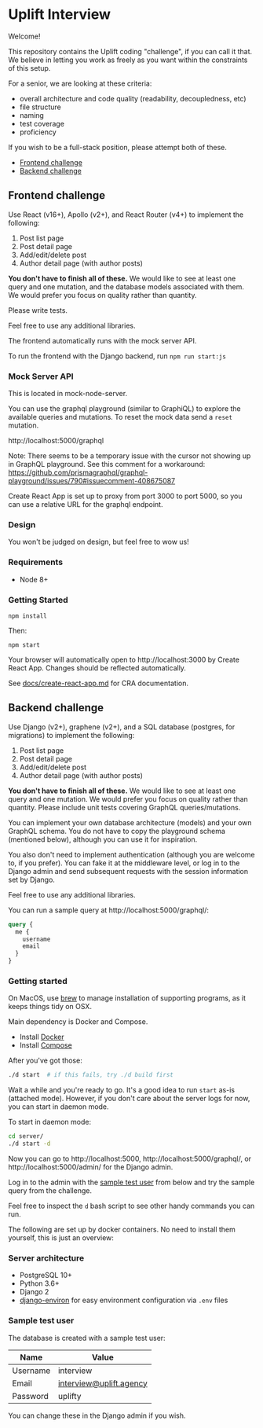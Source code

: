 # Uplift Interview

Welcome!

This repository contains the Uplift coding "challenge", if you can call it that.
We believe in letting you work as freely as you want within the constraints of
this setup.

For a senior, we are looking at these criteria:

* overall architecture and code quality (readability, decoupledness, etc)
* file structure
* naming
* test coverage
* proficiency

If you wish to be a full-stack position, please attempt both of these.

* [Frontend challenge](#frontend-challenge)
* [Backend challenge](#backend-challenge)

## Frontend challenge

Use React (v16+), Apollo (v2+), and React Router (v4+) to implement the following:

1. Post list page
2. Post detail page
3. Add/edit/delete post
4. Author detail page (with author posts)

**You don't have to finish all of these.** We would like to see at least one query and one mutation,
and the database models associated with them. We would prefer you focus on quality rather than quantity.

Please write tests.

Feel free to use any additional libraries.

The frontend automatically runs with the mock server API.

To run the frontend with the Django backend, run `npm run start:js`

### Mock Server API

This is located in mock-node-server.

You can use the graphql playground (similar to GraphiQL) to explore the available queries and mutations. To reset the mock data send a `reset` mutation.

http://localhost:5000/graphql

Note: There seems to be a temporary issue with the cursor not showing up in GraphQL playground. See this comment for a workaround: https://github.com/prismagraphql/graphql-playground/issues/790#issuecomment-408675087

Create React App is set up to proxy from port 3000 to port 5000, so you can use a relative URL for the graphql endpoint.

### Design

You won't be judged on design, but feel free to wow us!

### Requirements

- Node 8+

### Getting Started

    npm install

Then:

    npm start

Your browser will automatically open to http://localhost:3000 by Create React App. Changes should be reflected automatically.

See [docs/create-react-app.md](./docs/create-react-app.md) for CRA documentation.

## Backend challenge

Use Django (v2+), graphene (v2+), and a SQL database (postgres, for migrations) to implement the following:

1. Post list page
2. Post detail page
3. Add/edit/delete post
4. Author detail page (with author posts)

**You don't have to finish all of these.** We would like to see at least one query and one mutation. We would prefer you focus on quality rather than quantity. Please include unit tests covering GraphQL queries/mutations.

You can implement your own database architecture (models) and your own GraphQL schema. You do not have to copy the playground schema (mentioned below), although you can use it for inspiration.

You also don't need to implement authentication (although you are welcome to, if you prefer). You can fake it at the middleware level, or log in to the Django admin and send subsequent requests with the session information set by Django.

Feel free to use any additional libraries.

You can run a sample query at http://localhost:5000/graphql/:

```graphql
query {
  me {
    username
    email
  }
}
```

### Getting started

On MacOS, use [brew](https://brew.sh/) to manage installation of supporting programs, as it keeps things tidy on OSX.

Main dependency is Docker and Compose.

* Install [Docker](https://docs.docker.com/docker-for-mac/install/)
* Install [Compose](https://docs.docker.com/compose/install/)

After you've got those:

```bash
./d start  # if this fails, try ./d build first
```

Wait a while and you're ready to go. It's a good idea to run `start` as-is (attached mode).
However, if you don't care about the server logs for now, you can start in daemon mode.

To start in daemon mode:

```bash
cd server/
./d start -d
```

Now you can go to http://localhost:5000, http://localhost:5000/graphql/, or http://localhost:5000/admin/ for the Django admin.

Log in to the admin with the [sample test user](#sample-test-user) from below and try the sample query from the challenge.

Feel free to inspect the `d` bash script to see other handy commands you can run.

The following are set up by docker containers. No need to install them yourself, this is just an overview:

### Server architecture

* PostgreSQL 10+
* Python 3.6+
* Django 2
* [django-environ](https://github.com/joke2k/django-environ) for easy environment configuration via `.env` files

### Sample test user

The database is created with a sample test user:

| Name     | Value               |
|----------|-------------------------|
| Username | interview               |
| Email    | interview@uplift.agency |
| Password | uplifty                 |

You can change these in the Django admin if you wish.
